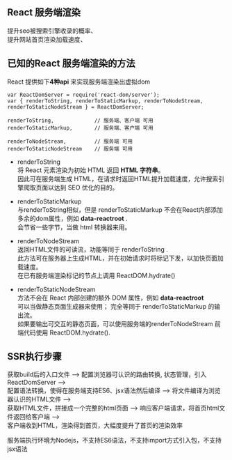 ## React 服务端渲染

提升seo被搜索引擎收录的概率、 <br />
提升网站首页渲染加载速度、

## 已知的React 服务端渲染的方法
React 提供如下**4种api** 来实现服务端渲染出虚拟dom
```
var ReactDomServer = require('react-dom/server');
var { renderToString, renderToStaticMarkup, renderToNodeStream, renderToStaticNodeStream } = ReactDomServer;

renderToString,             // 服务端、客户端 可用
renderToStaticMarkup,       // 服务端、客户端 可用

renderToNodeStream,         // 服务端 可用
renderToStaticNodeStream    // 服务端 可用

```

- renderToString <br />
将 React 元素渲染为初始 HTML 返回 **HTML 字符串**。<br />
因此可在服务端生成 HTML，在请求时返回HTML提升加载速度，允许搜索引擎爬取页面以达到 SEO 优化的目的。 <br />


- renderToStaticMarkup <br />
与renderToString相似，但是 renderToStaticMarkup 不会在React内部添加多余的dom属性，例如 **data-reactroot** . <br />
会节省一些字节，当做 html 转换器来用。

- renderToNodeStream <br />
返回HTML文件的可读流，功能等同于 renderToString . <br />
此方法可在服务器上生成HTML，并在初始请求时将标记下发，以加快页面加载速度。 <br />
在已有服务端渲染标记的节点上调用 ReactDOM.hydrate() 

- renderToStaticNodeStream <br />
方法不会在 React 内部创建的额外 DOM 属性，例如 **data-reactroot** <br />
可以当做静态页面生成器来使用； 完全等同于 renderToStaticMarkup 的输出流。 <br />
如果要输出可交互的静态页面，可以使用服务端的renderToNodeStream 前端代码使用 ReactDOM.hydrate(). <br />

## SSR执行步骤

获取build后的入口文件  -->  配置浏览器可认识的路由转换, 状态管理，引入ReactDomServer  --> <br />
配置语法转换，使得在服务端支持ES6、jsx语法然后编译  -->  将文件编译为浏览器认识的HTML文件  -->  <br />
获取HTML文件，拼接成一个完整的html页面  -->  响应客户端请求，将首页html文件返回给客户端  --> <br />
客户端收到HTML，渲染得到首页，大幅度提升了首页的渲染效率 <br />


服务端执行环境为Nodejs，不支持ES6语法，不支持import方式引入包，不支持jsx语法 <br />
